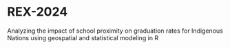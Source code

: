 # REX-2024
Analyzing the impact of school proximity on graduation rates for Indigenous Nations using geospatial and statistical modeling in R
